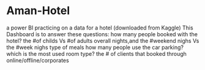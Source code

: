 # Aman-Hotel
a power BI practicing on a data for a hotel (downloaded from Kaggle)
This Dashboard is to answer these questions:
how many people booked with the hotel?
the #of childs Vs #of adults
overall nights,and the #weekend nighs Vs the #week nighs
type of meals
how many people use the car parking?
which is the most used room type?
the # of clients that booked through online/offline/corporates
